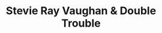 ---
title: "Stevie Ray Vaughan & Double Trouble"
summary: "Blues-rock trio from Texas - the late on guitar, on bass, and on drums. remained active after Vaughan's death."
image: "stevie-ray-vaughan-double-trouble.jpg"
apple_music_artist_url: "https://music.apple.com/gb/artist/stevie-ray-vaughan-double-trouble/601067"
wikipedia_url: "none"
---